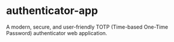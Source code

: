 # authenticator-app
A modern, secure, and user-friendly TOTP (Time-based One-Time Password) authenticator web application.

